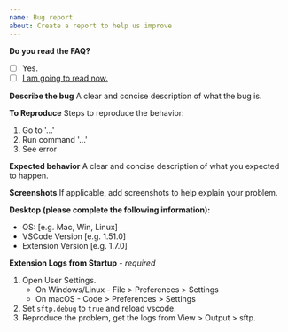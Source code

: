 ```yaml
---
name: Bug report
about: Create a report to help us improve
---
```


**Do you read the FAQ?**
- [ ] Yes.
- [ ] [I am going to read now.](https://github.com/bthompson90/vscode-sftp-revived/blob/master/FAQ.md)

**Describe the bug**
A clear and concise description of what the bug is.

**To Reproduce**
Steps to reproduce the behavior:
1. Go to '...'
2. Run command '...'
3. See error

**Expected behavior**
A clear and concise description of what you expected to happen.

**Screenshots**
If applicable, add screenshots to help explain your problem.

**Desktop (please complete the following information):**
 - OS: [e.g. Mac, Win, Linux]
 - VSCode Version [e.g. 1.51.0]
 - Extension Version [e.g. 1.7.0]

**Extension Logs from Startup** - *required*
  1.  Open User Settings.
      * On Windows/Linux - File > Preferences > Settings
      * On macOS - Code > Preferences > Settings
  2. Set `sftp.debug` to `true` and reload vscode.
  3. Reproduce the problem, get the logs from View > Output > sftp.
